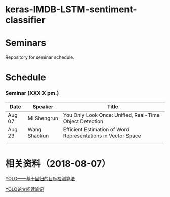 # keras-IMDB-LSTM-sentiment-classifier
# Seminars
Repository for seminar schedule.

# Schedule
### Seminar (XXX X pm.)
| Date   | Speaker     | Title                                                   |
| ------ | ----------- | ------------------------------------------------------- |
| Aug 07 | Mi Shengrun | You Only Look Once: Unified, Real-Time Object Detection |
| Aug 23 | Wang Shaokun| Efficient Estimation of Word Representations in Vector Space |
|        |             |                                                         |
|        |             |                                                         |


# 相关资料（2018-08-07）

[YOLO——基于回归的目标检测算法](https://blog.csdn.net/a417197457/article/details/80224450)

[YOLO论文阅读笔记](https://blog.csdn.net/u010167269/article/details/52638771)

